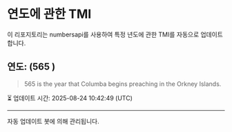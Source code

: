
# 연도에 관한 TMI

이 리포지토리는 numbersapi를 사용하여 특정 년도에 관한 TMI를 자동으로 업데이트합니다.

## 연도: (565 )
> 565 is the year that Columba begins preaching in the Orkney Islands.

⏳ 업데이트 시간: 2025-08-24 10:42:49 (UTC)

---
자동 업데이트 봇에 의해 관리됩니다.
